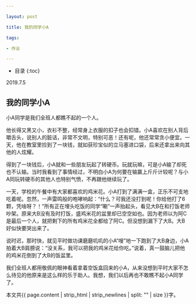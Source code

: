 ```yaml
---

layout: post

title: 我的同学小A

tags:

- 作业

---
```


* 目录
{:toc}

2019.7.5
## 我的同学小A

小A同学是我们全班人都瞧不起的一个人。

他长得又黑又小，衣衫不整，经常身上衣服的扣子也会扣错。小A喜欢在别人背后嚼舌头，说别人的脏话，非常不文明，特别可恶！还有呢，他还常常贪小便宜。一天，他在教室里捡到了一块钱，就如获珍宝似的立马塞进口袋，后来还拿出来向其他的人炫耀。

得到了一块钱后，小A就和一些朋友玩起了转硬币。玩就玩嘛，可是小A输了却死也不认输。当时我看到了事情经过，不明白小A为何要在输赢上斤斤计较呢？与小A同玩转硬币的其他人也特别气愤，不再跟他继续玩了。

一天，学校的午餐中有大家都喜欢的鸡米花。小A打到了满满一盒，正乐不可支地吃着呢。忽然，一声雷鸣般的咆哮响起：“什么？可我还没打到呢！你给他打了6颗，凭啥呀？！”所有正在埋头吃饭的同学“唰”一声抬起头，看见大B在和打饭老师吵架。原来大B没有及时打饭，盛鸡米花的盆里却已空空如也。因为老师以为阿C是最后一个人，就把剩下的所有鸡米花全都给了阿C。但没想到漏下了大B。大B好似快要哭出来了。

说时迟，那时快，就见平时做功课磨磨叽叽的小A“嗖”地一下跑到了大B身边，小A拍着大B肩膀说：“没关系，我可以把我的鸡米花给你吃。”说着，真一鼓脑儿把他的鸡米花倒到了大B的饭盆里。

我们全班人都用敬佩的眼神看着拿着空饭盒回来的小A，从来没想到平时大家不怎么待见的他原来是这么样的乐于助人。我想，我们以后再也不敢瞧不起小A同学了。

本文共{{ page.content | strip_html | strip_newlines | split: "" | size }}字。


